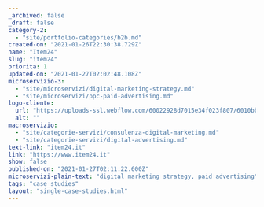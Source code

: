 ```yaml
---
_archived: false
_draft: false
category-2:
  - "site/portfolio-categories/b2b.md"
created-on: "2021-01-26T22:30:38.729Z"
name: "Item24"
slug: "item24"
priorita: 1
updated-on: "2021-01-27T02:02:48.108Z"
microservizio-3:
  - "site/microservizi/digital-marketing-strategy.md"
  - "site/microservizi/ppc-paid-advertising.md"
logo-cliente:
  url: "https://uploads-ssl.webflow.com/60022928d7015e34f023f807/6010bb69fa41c042949fc8e3_600b43589f16cf9d83bbfbec_item24.png"
  alt: ""
macroservizio:
  - "site/categorie-servizi/consulenza-digital-marketing.md"
  - "site/categorie-servizi/digital-advertising.md"
text-link: "item24.it"
link: "https://www.item24.it"
show: false
published-on: "2021-01-27T02:11:22.600Z"
microservizi-plain-text: "digital marketing strategy, paid advertising"
tags: "case_studies"
layout: "single-case-studies.html"
---
```



